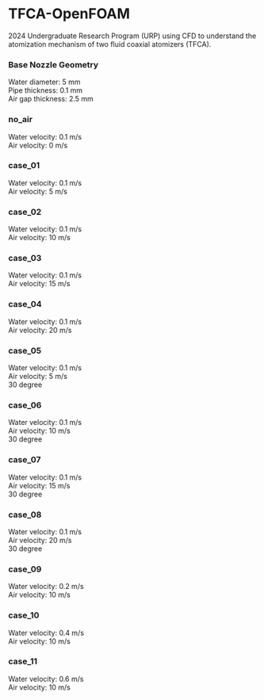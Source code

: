 # TFCA-OpenFOAM
2024 Undergraduate Research Program (URP) using CFD to understand the atomization mechanism of two fluid coaxial atomizers (TFCA).


### Base Nozzle Geometry
Water diameter: 5 mm\
Pipe thickness: 0.1 mm\
Air gap thickness: 2.5 mm

### no_air
Water velocity: 0.1 m/s\
Air velocity: 0 m/s

### case_01
Water velocity: 0.1 m/s\
Air velocity: 5 m/s

### case_02
Water velocity: 0.1 m/s\
Air velocity: 10 m/s

### case_03
Water velocity: 0.1 m/s\
Air velocity: 15 m/s

### case_04
Water velocity: 0.1 m/s\
Air velocity: 20 m/s

### case_05
Water velocity: 0.1 m/s\
Air velocity: 5 m/s\
30 degree

### case_06
Water velocity: 0.1 m/s\
Air velocity: 10 m/s\
30 degree

### case_07
Water velocity: 0.1 m/s\
Air velocity: 15 m/s\
30 degree

### case_08
Water velocity: 0.1 m/s\
Air velocity: 20 m/s\
30 degree

### case_09
Water velocity: 0.2 m/s\
Air velocity: 10 m/s

### case_10
Water velocity: 0.4 m/s\
Air velocity: 10 m/s

### case_11
Water velocity: 0.6 m/s\
Air velocity: 10 m/s

